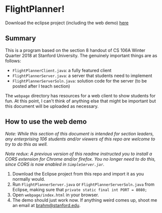 # FlightPlanner!

Download the eclipse project (including the web demo) [here](https://github.com/brahmcapoor/CS106-teaching-materials/raw/master/CS106A/FlightPlanner/download.zip)

## Summary

This is a program based on the section 8 handout of CS 106A Winter Quarter 2018 at Stanford University. The genuinely important things are as follows:

* `FlightPlannerClient.java`: a fully featured client
* `FlightPlannerServer.java`: a server that students need to implement
* `FlightPlannerServerSoln.java`: solution code for the server (to be posted after I teach section)

The `webpage` directory has resources for a web client to show students for fun. At this point, I can't think of anything else that might be important but this document will be uploaded as necessary. 

## How to use the web demo
_Note: While this section of this document is intended for section leaders, any enterprising 106 students and/or viewers of this repo are welcome to try to do this as well._


_Note redux: A previous version of this readme instructed you to install a CORS extension for Chrome and/or firefox. You no longer need to do this, since CORS is now enabled in `SimpleServer.jar`._

1) Download the Eclipse project from this repo and import it as you normally would.
2) Run `FlightPlannerServer.java` or `FlightPlannerServerSoln.java` from Eclipse, making sure that `private static final int PORT = 8080;`
3) Open `webpage/index.html` in your browser.
4) The demo should just work now. If anything weird comes up, shoot me an email at brahm@stanford.edu. 
